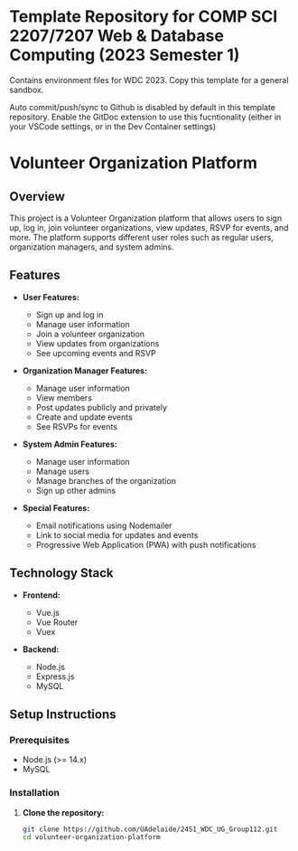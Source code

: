 # Template Repository for COMP SCI 2207/7207 Web & Database Computing (2023 Semester 1)

Contains environment files for WDC 2023. Copy this template for a general sandbox.

Auto commit/push/sync to Github is disabled by default in this template repository.
Enable the GitDoc extension to use this fucntionality (either in your VSCode settings, or in the Dev Container settings)

# Volunteer Organization Platform

## Overview

This project is a Volunteer Organization platform that allows users to sign up, log in, join volunteer organizations, view updates, RSVP for events, and more. The platform supports different user roles such as regular users, organization managers, and system admins.

## Features

- **User Features:**
  - Sign up and log in
  - Manage user information
  - Join a volunteer organization
  - View updates from organizations
  - See upcoming events and RSVP

- **Organization Manager Features:**
  - Manage user information
  - View members
  - Post updates publicly and privately
  - Create and update events
  - See RSVPs for events

- **System Admin Features:**
  - Manage user information
  - Manage users
  - Manage branches of the organization
  - Sign up other admins

- **Special Features:**
  - Email notifications using Nodemailer
  - Link to social media for updates and events
  - Progressive Web Application (PWA) with push notifications

## Technology Stack

- **Frontend:**
  - Vue.js
  - Vue Router
  - Vuex

- **Backend:**
  - Node.js
  - Express.js
  - MySQL

## Setup Instructions

### Prerequisites

- Node.js (>= 14.x)
- MySQL

### Installation

1. **Clone the repository:**
   ```bash
   git clone https://github.com/UAdelaide/24S1_WDC_UG_Group112.git
   cd volunteer-organization-platform
